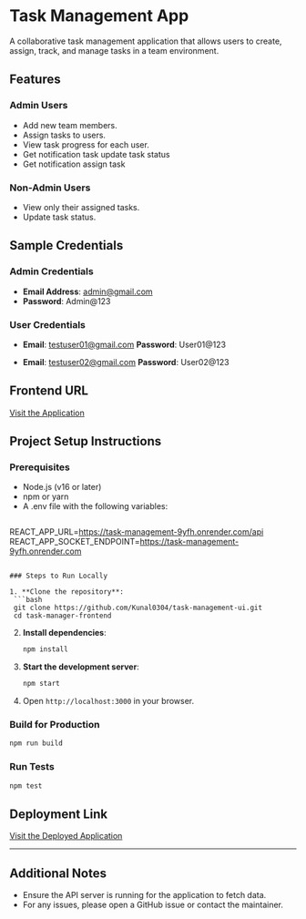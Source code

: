 # Task Management App

A collaborative task management application that allows users to create, assign, track, and manage tasks in a team environment.

## Features

### Admin Users

- Add new team members.
- Assign tasks to users.
- View task progress for each user.
- Get notification task update task status
- Get notification assign task

### Non-Admin Users

- View only their assigned tasks.
- Update task status.

## Sample Credentials

### Admin Credentials

- **Email Address**: admin@gmail.com
- **Password**: Admin@123

### User Credentials

- **Email**: testuser01@gmail.com
  **Password**: User01@123

- **Email**: testuser02@gmail.com
  **Password**: User02@123

## Frontend URL

[Visit the Application](https://task-management-ui-eta.vercel.app)



## Project Setup Instructions

### Prerequisites

- Node.js (v16 or later)
- npm or yarn
- A .env file with the following variables:
  ```env
REACT_APP_URL=https://task-management-9yfh.onrender.com/api
REACT_APP_SOCKET_ENDPOINT=https://task-management-9yfh.onrender.com
  ```

### Steps to Run Locally

1. **Clone the repository**:
   ```bash
   git clone https://github.com/Kunal0304/task-management-ui.git
   cd task-manager-frontend
   ```
2. **Install dependencies**:
   ```bash
   npm install
   ```
3. **Start the development server**:
   ```bash
   npm start
   ```
4. Open `http://localhost:3000` in your browser.

### Build for Production

```bash
npm run build
```

### Run Tests

```bash
npm test
```

## Deployment Link

[Visit the Deployed Application](https://task-management-ui-eta.vercel.app)

---

## Additional Notes

- Ensure the API server is running for the application to fetch data.
- For any issues, please open a GitHub issue or contact the maintainer.

